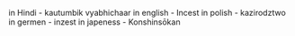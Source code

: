 in Hindi - kautumbik vyabhichaar
in english - Incest
in polish - kazirodztwo
in germen - inzest
in japeness - Konshinsōkan
